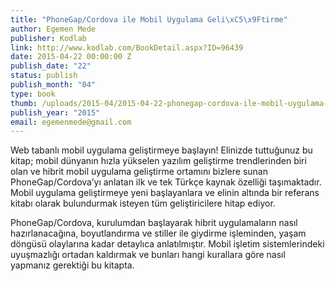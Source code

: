 ```yaml
---
title: "PhoneGap/Cordova ile Mobil Uygulama Geli\xC5\x9Ftirme"
author: Egemen Mede
publisher: Kodlab
link: http://www.kodlab.com/BookDetail.aspx?ID=96439
date: 2015-04-22 00:00:00 Z
publish_date: "22"
status: publish
publish_month: "04"
type: book
thumb: /uploads/2015-04/2015-04-22-phonegap-cordova-ile-mobil-uygulama-gelistirme.jpg
publish_year: "2015"
email: egemenmede@gmail.com
---
```


Web tabanlı mobil uygulama geliştirmeye başlayın! Elinizde tuttuğunuz bu kitap; mobil dünyanın hızla yükselen yazılım geliştirme trendlerinden biri olan ve hibrit mobil uygulama geliştirme ortamını bizlere sunan PhoneGap/Cordova’yı anlatan ilk ve tek Türkçe kaynak özelliği taşımaktadır. Mobil uygulama geliştirmeye yeni başlayanlara ve elinin altında bir referans kitabı olarak bulundurmak isteyen tüm geliştiricilere hitap ediyor.

PhoneGap/Cordova, kurulumdan başlayarak hibrit uygulamaların nasıl hazırlanacağına, boyutlandırma ve stiller ile giydirme işleminden, yaşam döngüsü olaylarına kadar detaylıca anlatılmıştır. Mobil işletim sistemlerindeki uyuşmazlığı ortadan kaldırmak ve bunları hangi kurallara göre nasıl yapmanız gerektiği bu kitapta.
